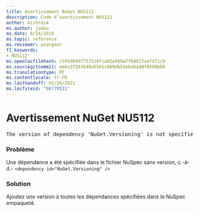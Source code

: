```yaml
---
title: Avertissement NuGet NU5112
description: Code d’avertissement NU5112
author: mishra14
ms.author: jodou
ms.date: 8/14/2018
ms.topic: reference
ms.reviewer: anangaur
f1_keywords:
- NU5112
ms.openlocfilehash: c595d0997757518fca92af69a7fb0617eefd71c9
ms.sourcegitcommit: ee6c3f203648a5561c809db54ebeb1d0f0598b68
ms.translationtype: MT
ms.contentlocale: fr-FR
ms.lasthandoff: 01/26/2021
ms.locfileid: "98779531"
---
```

# <a name="nuget-warning-nu5112"></a>Avertissement NuGet NU5112
<pre>The version of dependency 'NuGet.Versioning' is not specified. Specify the version of dependency and rebuild your package.</pre>

### <a name="issue"></a>Problème

Une dépendance a été spécifiée dans le fichier NuSpec sans version, c.-à-d.- `<dependency id="NuGet.Versioning" />`


### <a name="solution"></a>Solution

Ajoutez une version à toutes les dépendances spécifiées dans le NuSpec empaqueté.

